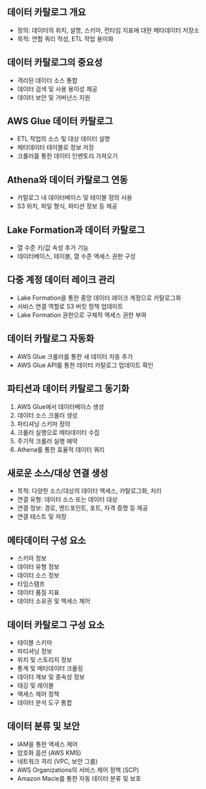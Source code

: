 ## 데이터 카탈로그 개요
- 정의: 데이터의 위치, 설명, 스키마, 런타임 지표에 대한 메타데이터 저장소
- 목적: 연합 쿼리 작성, ETL 작업 용이화

## 데이터 카탈로그의 중요성
- 격리된 데이터 소스 통합
- 데이터 검색 및 사용 용이성 제공
- 데이터 보안 및 거버넌스 지원

## AWS Glue 데이터 카탈로그
- ETL 작업의 소스 및 대상 데이터 설명
- 메타데이터 테이블로 정보 저장
- 크롤러를 통한 데이터 인벤토리 가져오기

## Athena와 데이터 카탈로그 연동
- 카탈로그 내 데이터베이스 및 테이블 정의 사용
- S3 위치, 파일 형식, 파티션 정보 등 제공

## Lake Formation과 데이터 카탈로그
- 열 수준 키/값 속성 추가 기능
- 데이터베이스, 테이블, 열 수준 액세스 권한 구성

## 다중 계정 데이터 레이크 관리
- Lake Formation을 통한 중앙 데이터 레이크 계정으로 카탈로그화
- 서비스 연결 역할로 S3 버킷 정책 업데이트
- Lake Formation 권한으로 구체적 액세스 권한 부여

## 데이터 카탈로그 자동화
- AWS Glue 크롤러를 통한 새 데이터 자동 추가
- AWS Glue API를 통한 데이터 카탈로그 업데이트 확인

## 파티션과 데이터 카탈로그 동기화
1. AWS Glue에서 데이터베이스 생성
2. 데이터 소스 크롤러 생성
3. 파티셔닝 스키마 정의
4. 크롤러 실행으로 메타데이터 수집
5. 주기적 크롤러 실행 예약
6. Athena를 통한 효율적 데이터 쿼리

## 새로운 소스/대상 연결 생성
- 목적: 다양한 소스/대상의 데이터 액세스, 카탈로그화, 처리
- 연결 유형: 데이터 소스 또는 데이터 대상
- 연결 정보: 경로, 엔드포인트, 포트, 자격 증명 등 제공
- 연결 테스트 및 저장

## 메타데이터 구성 요소
- 스키마 정보
- 데이터 유형 정보
- 데이터 소스 정보
- 타임스탬프
- 데이터 품질 지표
- 데이터 소유권 및 액세스 제어

## 데이터 카탈로그 구성 요소
- 테이블 스키마
- 파티셔닝 정보
- 위치 및 스토리지 정보
- 통계 및 메타데이터 크롤링
- 데이터 계보 및 종속성 정보
- 태깅 및 레이블
- 액세스 제어 정책
- 데이터 분석 도구 통합

## 데이터 분류 및 보안
- IAM을 통한 액세스 제어
- 암호화 옵션 (AWS KMS)
- 네트워크 격리 (VPC, 보안 그룹)
- AWS Organizations의 서비스 제어 정책 (SCP)
- Amazon Macie를 통한 자동 데이터 분류 및 보호